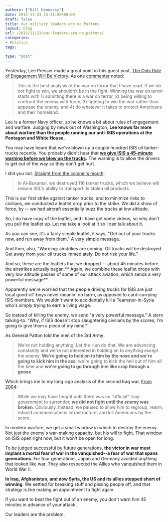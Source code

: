 ```yaml
---
authors: ["Bill Hennessy"]
date: 2015-11-23 23:31:02+00:00
draft: false
title: Our military leaders are no Pattons
layout: blog
url: /2015/11/23/our-leaders-are-no-pattons/
categories:
- Politics
tags:

type: "post"
---
```


Yesterday, Lee Presser made a great point in this guest post, [The Only Rule of Engagement Will Be Victory](https://hennessysview.com/2015/11/21/the-only-rule-of-engagement-will-be-victory/). As one [commenter](https://hennessysview.com/2015/11/21/the-only-rule-of-engagement-will-be-victory/#comments) noted:



> This is the best analysis of the war on terror that I have read. If we do not fight to win, we shouldn’t be in the fight. Winning the war on terror starts with 1) admitting there is a war on terror, 2) being willing to confront the enemy with force, 3) fighting to win the war rather than appease the enemy, and 4) do whatever it takes to protect Americans and their homeland.



Lee is a former Navy officer, so he knows a bit about rules of engagement and warfare. Judging by news out of Washington, **Lee knows far more about warfare than the people running our anti-ISIS operations at the Pentagon and White House.**

You may have heard that we've blown up a couple hundred ISIS oil tanker-trucks recently. You probably didn't hear that **[we give ISIS a 45-minute warning before we blow up the trucks](https://www.zerohedge.com/news/2015-11-23/get-out-your-trucks-and-run-away-us-gives-isis-45-minute-warning-oil-tanker-strikes).** The warning is to allow the drivers to get out of the way so they don't get hurt.

I shit you not. [Straight from the colonel's mouth](https://www.defense.gov/News/News-Transcripts/Transcript-View/Article/630393/department-of-defense-press-briefing-by-col-warren-via-dvids-from-baghdad-iraq):



> In Al-Bukamal, we destroyed 116 tanker trucks, which we believe will reduce ISIL's ability to transport its stolen oil products.

This is our first strike against tanker trucks, and to minimize risks to civilians, we conducted a leaflet drop prior to the strike. We did a show of force, by -- we had aircraft essentially buzz the trucks at low altitude.

So, I do have copy of the leaflet, and I have got some videos, so why don't you pull the leaflet up. Let me take a look at it so I can talk about it.

As you can see, it's a fairly simple leaflet, it says, "Get out of your trucks now, and run away from them." A very simple message.

And then, also, "Warning: airstrikes are coming. Oil trucks will be destroyed. Get away from your oil trucks immediately. Do not risk your life."

And so, these are the leaflets that we dropped -- about 45 minutes before the airstrikes actually began.** Again, we combine these leaflet drops with very low altitude passes of some of our attack aviation, which sends a very powerful message**.



Apparently we're worried that the people driving trucks for ISIS are just local good-ol'-boys never meanin' no harm, as opposed to card-carrying ISIS members. We wouldn't want to accidentally kill a Teamster-in-Syria who's simply trying to earn a living wage.

So instead of killing the enemy, we send "a very powerful message." A stern talking-to. "Why, if ISIS doesn't stop slaughtering civilians by the scores, I'm going to give them a piece of my mind!"

As General Patton told the men of the 3rd Army:



> We're not holding anything! Let the Hun do that. We are advancing constantly and we're not interested in holding on to anything except the enemy. **We're going to hold on to him by the nose and we're going to kick him in the ass**; we're going to kick the hell out of him all the time and **we're going to go through him like crap through a goose**



Which brings me to my long-ago analysis of the second Iraq war. [From 2004](https://hennessysview.com/2004/09/22/rules-of-war/):



> While we may have fought until there was no “official” Iraqi government to surrender, **we did not fight until the enemy was broken**. Obviously. Instead, we paused to allow him to regroup, rearm, rebuild communications infrastructure, and kill Americans by the score.



In modern warfare, we get a small window in which to destroy the enemy. Not just the enemy's war-making capacity, but his will to fight. That window on ISIS open right now, but it won't be open for long.

To be judged successful by future generations, **the victor in war must implant a mortal fear of war in the vanquished--a fear of war that spans generations**. For four generations, Japan and Germany avoided anything that looked like war. They also respected the Allies who vanquished them in World War II.

**In Iraq, Afghanistan, and now Syria, the US and its allies stopped short of winning**. We settled for breaking stuff and pissing people off, and that strategy is like making an appointment to fight again.

If you want to beat the fight out of an enemy, you don't warn him 45 minutes in advance of your attack.

Our leaders are the problem.
